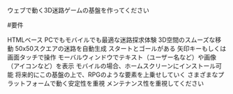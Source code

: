 ウェブで動く3D迷路ゲームの基盤を作ってください

#要件

HTMLベース
PCでもモバイルでも最適な迷路探求体験
3D空間のスムーズな移動
50x50スクエアの迷路を自動生成
スタートとゴールがある
矢印キーもしくは画面タッチで操作
モーバルウィンドウでテキスト（ユーザー名など）や画像（アイコンなど）を表示
モバイルの場合、ホームスクリーンにインストール可能
将来的にこの基盤の上で、RPGのような要素を上乗せしていく
さまざまなプラットフォームで動く安定性を重視
メンテナンス性を重視してください

